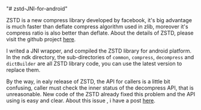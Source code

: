 "# zstd-JNI-for-android" 

ZSTD is a new compress library developed by facebook, it's big advantage is much faster than deflate compress algorithm used in zlib, moreover it's compress ratio is also better than deflate.
About the details of ZSTD, please visit the github project [here](https://github.com/facebook/zstd).

I writed a JNI wrapper, and compiled the ZSTD library for android platform. In the ndk directory, the sub-directories of `common`, `compress`,
`decompress` and `dictBuilder` are all ZSTD library code, you can use the latest version to replace them.

By the way, in ealy release of ZSTD, the API for callers is a little bit confusing, caller must check the inner status of the decompress API, that is unreasonable.
New code of the ZSTD already fixed this problem and the API using is easy and clear. About this issue , i have a post [here](https://github.com/facebook/zstd/issues/374).

